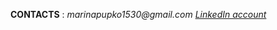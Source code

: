 __CONTACTS__
: _marinapupko1530@gmail.com_
[_LinkedIn account_](https://linkedin.com/in/marina-pupko/)